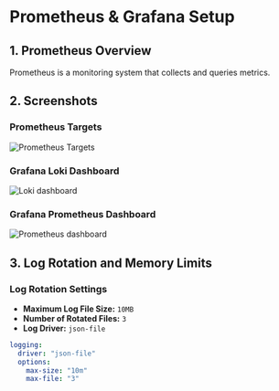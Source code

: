 # Prometheus & Grafana Setup

## **1. Prometheus Overview**

Prometheus is a monitoring system that collects and queries metrics.

## **2. Screenshots**

### **Prometheus Targets**

![Prometheus Targets](https://github.com/user-attachments/assets/c219e1e6-1b37-4a37-94a2-df0350832b9a)

### **Grafana Loki Dashboard**

![Loki dashboard](https://github.com/user-attachments/assets/cc617edf-0796-4890-912d-56db60c5b635)

### **Grafana Prometheus Dashboard**

![Prometheus dashboard](https://github.com/user-attachments/assets/86cb66a7-53da-465c-b708-1efff6f3457b)

## **3. Log Rotation and Memory Limits**

### **Log Rotation Settings**

- **Maximum Log File Size:** `10MB`
- **Number of Rotated Files:** `3`
- **Log Driver:** `json-file`

```yaml
logging:
  driver: "json-file"
  options:
    max-size: "10m"
    max-file: "3"

